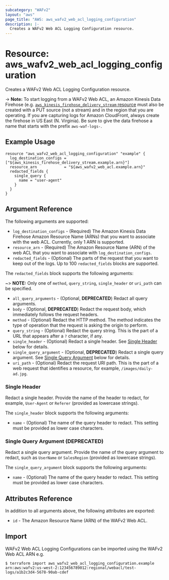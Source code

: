 ```yaml
---
subcategory: "WAFv2"
layout: "aws"
page_title: "AWS: aws_wafv2_web_acl_logging_configuration"
description: |-
  Creates a WAFv2 Web ACL Logging Configuration resource.
---
```


# Resource: aws_wafv2_web_acl_logging_configuration

Creates a WAFv2 Web ACL Logging Configuration resource.

-> **Note:** To start logging from a WAFv2 Web ACL, an Amazon Kinesis Data Firehose (e.g. [`aws_kinesis_firehose_delivery_stream` resource](/docs/providers/aws/r/kinesis_firehose_delivery_stream.html) must also be created with a PUT source (not a stream) and in the region that you are operating.
If you are capturing logs for Amazon CloudFront, always create the firehose in US East (N. Virginia). 
Be sure to give the data firehose a name that starts with the prefix `aws-waf-logs-`.

## Example Usage

```hcl
resource "aws_wafv2_web_acl_logging_configuration" "example" {
  log_destination_configs = ["${aws_kinesis_firehose_delivery_stream.example.arn}"]
  resource_arn            = "${aws_wafv2_web_acl.example.arn}"
  redacted_fields {
    single_query {
      name = "user-agent"
    }
  }
}
```

## Argument Reference

The following arguments are supported:

* `log_destination_configs` - (Required) The Amazon Kinesis Data Firehose Amazon Resource Name (ARNs) that you want to associate with the web ACL. Currently, only 1 ARN is supported. 
* `resource_arn` - (Required) The Amazon Resource Name (ARN) of the web ACL that you want to associate with `log_destination_configs`.
* `redacted_fields` - (Optional) The parts of the request that you want to keep out of the logs. Up to 100 `redacted_fields` blocks are supported. 

The `redacted_fields` block supports the following arguments:

~> **NOTE:** Only one of `method`, `query_string`, `single_header` or `uri_path` can be specified.

* `all_query_arguments` - (Optional, **DEPRECATED**) Redact all query arguments.
* `body` - (Optional, **DEPRECATED**) Redact the request body, which immediately follows the request headers.
* `method` - (Optional) Redact the HTTP method. The method indicates the type of operation that the request is asking the origin to perform.
* `query_string` - (Optional) Redact the query string. This is the part of a URL that appears after a `?` character, if any.
* `single_header` - (Optional) Redact a single header. See [Single Header](#single-header) below for details.
* `single_query_argument` - (Optional, **DEPRECATED**) Redact a single query argument. See [Single Query Argument](#single-query-argument) below for details.
* `uri_path` - (Optional) Redact the request URI path. This is the part of a web request that identifies a resource, for example, `/images/daily-ad.jpg`.

### Single Header

Redact a single header. Provide the name of the header to redact, for example, `User-Agent` or `Referer` (provided as lowercase strings).

The `single_header` block supports the following arguments:

* `name` - (Optional) The name of the query header to redact. This setting must be provided as lower case characters.

### Single Query Argument (**DEPRECATED**)

Redact a single query argument. Provide the name of the query argument to redact, such as `UserName` or `SalesRegion` (provided as lowercase strings).

The `single_query_argument` block supports the following arguments:

* `name` - (Optional) The name of the query header to redact. This setting must be provided as lower case characters.

## Attributes Reference

In addition to all arguments above, the following attributes are exported:

* `id` - The Amazon Resource Name (ARN) of the WAFv2 Web ACL.

## Import

WAFv2 Web ACL Logging Configurations can be imported using the WAFv2 Web ACL ARN e.g.

```
$ terraform import aws_wafv2_web_acl_logging_configuration.example arn:aws:wafv2:us-west-2:123456789012:regional/webacl/test-logs/a1b2c3d4-5678-90ab-cdef
